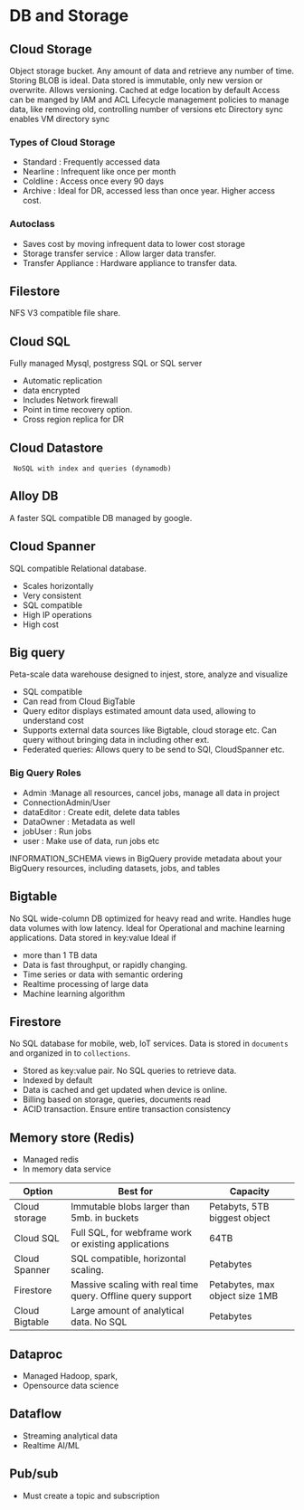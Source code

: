# DB and Storage

## Cloud Storage
Object storage bucket. Any amount of data and retrieve any number of time. 
Storing BLOB is ideal.  Data stored is immutable, only new version or overwrite.
Allows versioning. 
Cached at edge location by default
Access can be manged by IAM and ACL
Lifecycle management policies to manage data, like removing old, controlling number of versions etc
Directory sync enables VM directory sync

### Types of Cloud Storage
- Standard : Frequently accessed data
- Nearline : Infrequent like once per month
- Coldline : Access once every 90 days
- Archive : Ideal for DR, accessed less than once year. Higher access cost.

### Autoclass
- Saves cost by moving infrequent data to lower cost storage
- Storage transfer service : Allow larger data transfer.
- Transfer Appliance : Hardware appliance to transfer data.

## Filestore
NFS V3 compatible file share.

## Cloud SQL
Fully managed Mysql, postgress SQL or SQL server 

- Automatic replication
- data encrypted 
- Includes Network firewall
- Point in time recovery option.
- Cross region replica for DR

## Cloud Datastore
     NoSQL with index and queries (dynamodb)

## Alloy DB
A faster SQL compatible DB managed by google.

## Cloud Spanner
SQL compatible Relational database. 

- Scales horizontally
- Very consistent
- SQL compatible
- High IP operations 
- High cost

## Big query
Peta-scale data warehouse designed to injest, store, analyze and visualize 

- SQL compatible
- Can read from Cloud BigTable
- Query editor displays estimated amount data used, allowing to understand cost
- Supports external data sources like Bigtable, cloud storage etc. Can query without bringing data in including other ext.
- Federated queries: Allows query to be send to SQl, CloudSpanner etc.

### Big Query Roles
- Admin  :Manage all resources, cancel jobs, manage all data in project
- ConnectionAdmin/User 
- dataEditor : Create edit, delete data tables
- DataOwner  : Metadata as well
- jobUser  : Run jobs
- user  : Make use of data, run jobs etc

INFORMATION_SCHEMA views in BigQuery provide metadata about your BigQuery resources, including datasets, jobs, and tables

## Bigtable
No SQL wide-column DB optimized for heavy read and write.  Handles huge data volumes with low latency.
Ideal for Operational and machine learning applications. Data stored in key:value 
Ideal if

- more than 1 TB data
- Data is fast throughput, or rapidly changing.
- Time series or data with semantic ordering
- Realtime processing of large data
- Machine learning algorithm

## Firestore
No SQL database for mobile, web, IoT services.  Data is stored in `documents` and organized in to `collections`. 

- Stored as key:value pair. No SQL queries to retrieve data.
- Indexed by default
- Data is cached and get updated when device is online. 
- Billing based on storage, queries, documents read
- ACID transaction. Ensure entire transaction consistency


## Memory store (Redis)
- Managed redis
- In memory data service

| Option     | Best for | Capacity |
| ------------- | ------------- |------------- |
| Cloud storage  | Immutable blobs larger than 5mb. in buckets  |Petabyts, 5TB biggest object  |
| Cloud SQL  |Full SQL, for webframe work or existing applications |64TB  |
| Cloud Spanner  | SQL compatible, horizontal scaling.  |Petabytes  |
| Firestore  | Massive scaling with real time query. Offline query support  |Petabytes, max object size 1MB |
| Cloud Bigtable  | Large amount of analytical data. No SQL  |Petabytes  |


## Dataproc
- Managed Hadoop, spark, 
- Opensource data science

## Dataflow 
- Streaming analytical data
- Realtime AI/ML 

## Pub/sub
- Must create a topic and  subscription